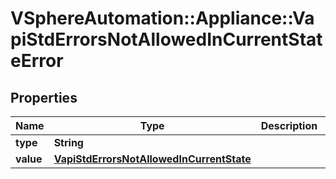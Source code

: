 # VSphereAutomation::Appliance::VapiStdErrorsNotAllowedInCurrentStateError

## Properties
Name | Type | Description | Notes
------------ | ------------- | ------------- | -------------
**type** | **String** |  | [optional] 
**value** | [**VapiStdErrorsNotAllowedInCurrentState**](VapiStdErrorsNotAllowedInCurrentState.md) |  | [optional] 


